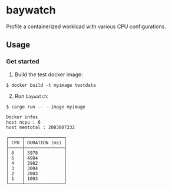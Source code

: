 # baywatch

Profile a containerized workload with various CPU configurations.

## Usage

### Get started

1. Build the test docker image:

```none
$ docker build -t myimage testdata
```

2. Run `baywatch`:

```none
$ cargo run -- --image myimage

Docker infos
host ncpu : 6
host memtotal : 2083807232

┌─────┬───────────────┐
│ CPU │ DURATION (ms) │
├─────┼───────────────┤
│ 6   │ 5978          │
│ 5   │ 4984          │
│ 4   │ 3982          │
│ 3   │ 3004          │
│ 2   │ 2003          │
│ 1   │ 1003          │
└─────┴───────────────┘
```

